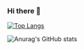 ### Hi there 👋

<!--
**daiki-shiroma/daiki-shiroma** is a ✨ _special_ ✨ repository because its `README.md` (this file) appears on your GitHub profile.

Here are some ideas to get you started:

- 🔭 I’m currently working on ...
- 🌱 I’m currently learning ...
- 👯 I’m looking to collaborate on ...
- 🤔 I’m looking for help with ...
- 💬 Ask me about ...
- 📫 How to reach me: ...
- 😄 Pronouns: ...
- ⚡ Fun fact: ...
-->
 
[![Top Langs](https://github-readme-stats.vercel.app/api/top-langs/?username=daiki-shiroma&layout=compact&langs_count=6)](https://github.com/anuraghazra/github-readme-stats)


![Anurag's GitHub stats](https://github-readme-stats.vercel.app/api?username=daiki-shiroma&count_private=true)
